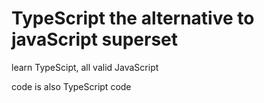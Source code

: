 # TypeScript the alternative to javaScript superset



learn TypeScipt, all valid JavaScript

code is also TypeScript code
